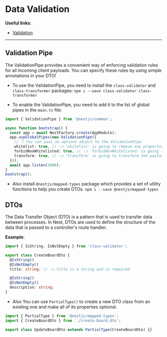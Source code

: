 # Data Validation

**Useful links**:

- [Validation](https://docs.nestjs.com/techniques/validation)

---

## Validation Pipe

The ValidationPipe provides a convenient way of enforcing validation rules for all incoming client payloads. You can specify these rules by using simple annotations in your DTO!

- To use the ValidationPipe, you need to install the `class-validator` and `class-transformer` packages:
`npm i --save class-validator class-transformer`

- To enable the ValidationPipe, you need to add it to the list of global pipes in the `main.ts` file:

```typescript
import { ValidationPipe } from '@nestjs/common';

async function bootstrap() {
  const app = await NestFactory.create(AppModule);
  app.useGlobalPipes(new ValidationPipe({
    // 👇 You can pass an options object to the ValidationPipe
    whitelist: true, // 👈 'whitelist' is going to remove any properties that are not defined in the DTO
    forbidNonWhitelisted: true, // 👈 'forbidNonWhitelisted' is going to throw an error if the client sends a property that is not defined in the DTO
    transform: true, // 👈 'transform' is going to transform the payload to the DTO instance
  }));
  await app.listen(3000);
}
bootstrap();
```

- Also install `@nestjs/mapped-types` package which provides a set of utility functions to help you create DTOs.
`npm i --save @nestjs/mapped-types`

## DTOs

The Data Transfer Object (DTO) is a pattern that is used to transfer data between processes. In Nest, DTOs are used to define the structure of the data that is passed to a controller's route handler.

**Example**:

```typescript
import { IsString, IsNotEmpty } from 'class-validator';

export class CreateBoardDto {
  @IsString()
  @IsNotEmpty()
  title: string; // 👈 title is a string and is required

  @IsString()
  @IsNotEmpty()
  description: string;
}
```

- Also You can use `PartialType()` to create a new DTO class from an existing one and make all of its properties optional.

```typescript
import { PartialType } from '@nestjs/mapped-types';
import { CreateBoardDto } from './create-board.dto';

export class UpdateBoardDto extends PartialType(CreateBoardDto) {}
```
